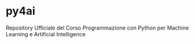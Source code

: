 # py4ai
Repository Ufficiale del Corso Programmazione con Python per Machine Learning e Artificial Intelligence
